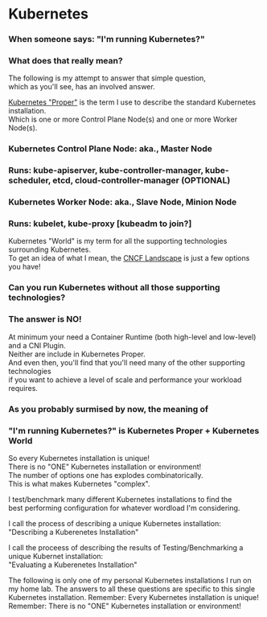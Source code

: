 
# Kubernetes

### When someone says: "I'm running Kubernetes?"<br>
### What does that really mean?<br>
The following is my attempt to answer that simple question,<br>
which as you'll see, has an involved answer.<br>

[Kubernetes "Proper"](https://kubernetes.io/docs/concepts/overview/components/) is the term I use to describe the standard Kubernetes installation.<br>
Which is one or more Control Plane Node(s) and one or more Worker Node(s).<br>

### Kubernetes Control Plane Node: aka., Master Node<br>
  ### Runs: kube-apiserver, kube-controller-manager, kube-scheduler, etcd, cloud-controller-manager (OPTIONAL)<br>
### Kubernetes Worker Node: aka., Slave Node, Minion Node<br>
  ### Runs: kubelet, kube-proxy [kubeadm to join?]<br>

Kubernetes "World" is my term for all the supporting technologies surrounding Kubernetes.<br>
To get an idea of what I mean, the [CNCF Landscape](https://landscape.cncf.io/) is just a few options you have!<br>

### Can you run Kubernetes without all those supporting technologies?<br>
### The answer is NO!<br>
At minimum your need a Container Runtime (both high-level and low-level) and a CNI Plugin.<br>
Neither are include in Kubernetes Proper.<br>
And even then, you'll find that you'll need many of the other supporting technologies<br>
if you want to achieve a level of scale and performance your workload requires.<br>

### As you probably surmised by now, the meaning of<br>
### "I'm running Kubernetes?" is Kubernetes Proper + Kubernetes World<br>

So every Kubernetes installation is unique!<br>
There is no "ONE" Kubernetes installation or environment!<br>
The number of options one has explodes combinatorically.<br>
This is what makes Kubernetes "complex".<br>

I test/benchmark many different Kubernetes installations to find the<br>
best performing configuration for whatever wordload I'm considering.<br>

I call the process of describing a unique Kubernetes installation:<br>
"Describing a Kuberenetes Installation"<br>

I call the proceess of describing the results of Testing/Benchmarking a unique Kubernet installation:<br>
"Evaluating a Kuberenetes Installation"<br>

The following is only one of my personal Kubernetes installations I run on my home lab.
The answers to all these questions are specific to this single Kubernetes installation.
  Remember: Every Kubernetes installation is unique!
  Remember: There is no "ONE" Kubernetes installation or environment!


